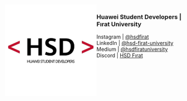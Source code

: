 
<img align="left" width="250" height="250" src="https://raw.githubusercontent.com/hsdfirat/.github/main/images/hsd.webp">

### Huawei Student Developers | Fırat University

Instagram |  [@hsdfirat](https://instagram.com/hsdfirat)<br>
LinkedIn |  [@hsd-firat-university](https://www.linkedin.com/in/hsd-firat-university)<br>
Medium |  [@hsdfiratuniversity](https://medium.com/@hsdfiratuniversity)<br>
Discord |  [HSD Fırat](https://discord.gg/NTpCX5vh4B)<br>
